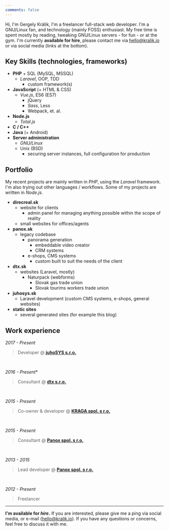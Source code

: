 ```yaml
---
comments: false
---
```


Hi, I'm Gergely Králik, I'm a freelancer full-stack web developer. I'm a GNU/Linux fan, and technology (mainly FOSS) enthusiast. My free time is spent mostly by reading, tweaking GNU/Linux servers - for fun - or at the gym. I'm currently **available for hire**, please contact me via [hello@kralik.io](mailto:hello@kralik.io) or via social media (links at the bottom).

## Key Skills (technologies, frameworks)

- **PHP** + SQL (MySQL, MSSQL)
  + *Laravel*, OOP, TDD
	+ custom framework(s)
- **JavaScript** (+ HTML & CSS)
  + *Vue.js*, ES6 (ES7)
	+ jQuery
	+ *Sass*, Less
	+ Webpack, et. al.
- **Node.js**
  + *Total.js*
- **C / C++**
- **Java** (+ Android)
- **Server administration**
  + *GNU/Linux*
  + Unix (BSD)
	+ securing server instances, full configuration for production


## Portfolio

My recent projects are mainly written in *PHP*, using the *Laravel* framework. I'm also trying out other languages / workflows. Some of my projects are written in *Node.js*.

- **direcreal.sk**
  + website for clients
	+ admin panel for managing anything possible within the scope of reality
  + small websites for offices/agents
- **panox.sk**
  + legacy codebase
	  + panorama generation
		+ embeddable video creator
		+ CRM systems
	+ e-shops, CMS systems
	  + custom built to suit the needs of the client
- **dtx.sk**
	+ websites (Laravel, mostly)
	  + Naturpack (webforms)
		+ Slovak gas trade union
		+ Slovak tourims workers trade union
- **juhosys.sk**
	+ Laravel development (custom CMS systems, e-shops, general websites)
- **static sites**
	+ several generated sites (for example this blog)


## Work experience

*2017 - Present*
> Developer @ **[juhoSYS s.r.o.](https://juhosys.sk/)**

&nbsp;

*2016 - Present**
> Consultant @ **[dtx s.r.o.](https://dtx.sk/)**

&nbsp;

*2015 - Present*
> Co-owner & developer @ **[KRAGA spol. s r.o.](https://kraga.sk/)**

&nbsp;

*2015 - Present*
> Consultant @ **[Panox spol. s r.o.](https://www.panox.sk/)**

&nbsp;

*2013 - 2015*
> Lead developer @ **[Panox spol. s r.o.](https://www.panox.sk/)**

&nbsp;

*2012 - Present*
> Freelancer

- - - -

**I'm available for *hire*.** If you are interested, please give me a ping via social media, or e-mail ([hello@kralik.io](mailto:hello@kralik.io)).
If you have any questions or concerns, feel free to discuss it with me.
